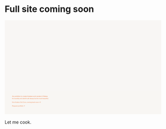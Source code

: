 # Full site coming soon

![Photo from the website](/krisaziabor-dotcom/public/sample.png)

Let me cook.
